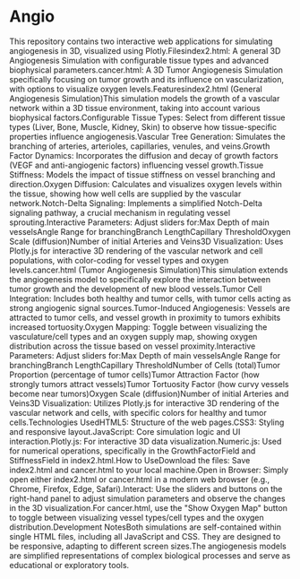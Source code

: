 # Angio
This repository contains two interactive web applications for simulating angiogenesis in 3D, visualized using Plotly.Filesindex2.html: A general 3D Angiogenesis Simulation with configurable tissue types and advanced biophysical parameters.cancer.html: A 3D Tumor Angiogenesis Simulation specifically focusing on tumor growth and its influence on vascularization, with options to visualize oxygen levels.Featuresindex2.html (General Angiogenesis Simulation)This simulation models the growth of a vascular network within a 3D tissue environment, taking into account various biophysical factors.Configurable Tissue Types: Select from different tissue types (Liver, Bone, Muscle, Kidney, Skin) to observe how tissue-specific properties influence angiogenesis.Vascular Tree Generation: Simulates the branching of arteries, arterioles, capillaries, venules, and veins.Growth Factor Dynamics: Incorporates the diffusion and decay of growth factors (VEGF and anti-angiogenic factors) influencing vessel growth.Tissue Stiffness: Models the impact of tissue stiffness on vessel branching and direction.Oxygen Diffusion: Calculates and visualizes oxygen levels within the tissue, showing how well cells are supplied by the vascular network.Notch-Delta Signaling: Implements a simplified Notch-Delta signaling pathway, a crucial mechanism in regulating vessel sprouting.Interactive Parameters: Adjust sliders for:Max Depth of main vesselsAngle Range for branchingBranch LengthCapillary ThresholdOxygen Scale (diffusion)Number of initial Arteries and Veins3D Visualization: Uses Plotly.js for interactive 3D rendering of the vascular network and cell populations, with color-coding for vessel types and oxygen levels.cancer.html (Tumor Angiogenesis Simulation)This simulation extends the angiogenesis model to specifically explore the interaction between tumor growth and the development of new blood vessels.Tumor Cell Integration: Includes both healthy and tumor cells, with tumor cells acting as strong angiogenic signal sources.Tumor-Induced Angiogenesis: Vessels are attracted to tumor cells, and vessel growth in proximity to tumors exhibits increased tortuosity.Oxygen Mapping: Toggle between visualizing the vasculature/cell types and an oxygen supply map, showing oxygen distribution across the tissue based on vessel proximity.Interactive Parameters: Adjust sliders for:Max Depth of main vesselsAngle Range for branchingBranch LengthCapillary ThresholdNumber of Cells (total)Tumor Proportion (percentage of tumor cells)Tumor Attraction Factor (how strongly tumors attract vessels)Tumor Tortuosity Factor (how curvy vessels become near tumors)Oxygen Scale (diffusion)Number of initial Arteries and Veins3D Visualization: Utilizes Plotly.js for interactive 3D rendering of the vascular network and cells, with specific colors for healthy and tumor cells.Technologies UsedHTML5: Structure of the web pages.CSS3: Styling and responsive layout.JavaScript: Core simulation logic and UI interaction.Plotly.js: For interactive 3D data visualization.Numeric.js: Used for numerical operations, specifically in the GrowthFactorField and StiffnessField in index2.html.How to UseDownload the files: Save index2.html and cancer.html to your local machine.Open in Browser: Simply open either index2.html or cancer.html in a modern web browser (e.g., Chrome, Firefox, Edge, Safari).Interact: Use the sliders and buttons on the right-hand panel to adjust simulation parameters and observe the changes in the 3D visualization.For cancer.html, use the "Show Oxygen Map" button to toggle between visualizing vessel types/cell types and the oxygen distribution.Development NotesBoth simulations are self-contained within single HTML files, including all JavaScript and CSS. They are designed to be responsive, adapting to different screen sizes.The angiogenesis models are simplified representations of complex biological processes and serve as educational or exploratory tools.
